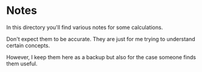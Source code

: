 # Notes

In this directory you'll find various notes for some calculations.

Don't expect them to be accurate.
They are just for me trying to understand certain concepts.

However, I keep them here as a backup but also for the case someone finds them useful.